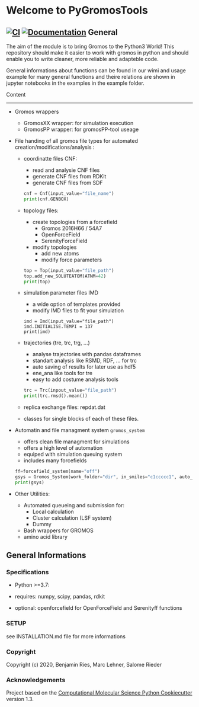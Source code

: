 Welcome to PyGromosTools
==============================
[//]: # (Badges)
[![CI](https://github.com/SchroederB/PyGromosTools/actions/workflows/CI.yaml/badge.svg)](https://github.com/SchroederB/PyGromosTools/actions/workflows/CI.yaml)
[![Documentation](https://img.shields.io/badge/Documentation-here-white.svg)](https://schroederb.github.io/PyGromosTools/)
General
-------------
   The aim of the module is to bring Gromos to the Python3 World!
   This repository should make it easier to work with gromos in python and should enable you to write cleaner, more reliable and adapteble code.

   General informations about functions can be found in our wimi and usage example for many general functions and theire relations are shown in jupyter notebooks in the examples in the example folder.

Content

-------------

* Gromos wrappers
  * GromosXX wrapper: for simulation execution
  * GromosPP wrapper: for gromosPP-tool useage

* File handing of all gromos file types for automated creation/modifications/analysis :
  * coordinatte files CNF:
    * read and analysie CNF files
    * generate CNF files from RDKit
    * generate CNF files from SDF

    ```python
    cnf = Cnf(input_value="file_name")
    print(cnf.GENBOX)
    ```

  * topology files:
    * create topologies from a forcefield
      * Gromos 2016H66 / 54A7
      * OpenForceField
      * SerenityForceField
    * modify topologies
      * add new atoms
      * modify force parameters

    ```python
    top = Top(input_value="file_path")
    top.add_new_SOLUTEATOM(ATNM=42)
    print(top)
    ```

  * simulation parameter files IMD
    * a wide option of templates provided
    * modify IMD files to fit your simulation

    ```pythons
    imd = Imd(input_value="file_path")
    imd.INITIALISE.TEMPI = 137
    print(imd)
    ```

  * trajectories (tre, trc, trg, ...)
    * analyse trajectories with pandas dataframes
    * standart analysis like RSMD, RDF, ... for trc
    * auto saving of results for later use as hdf5
    * ene_ana like tools for tre
    * easy to add costume analysis tools

    ```python
    trc = Trc(inpout_value="file_path")
    print(trc.rmsd().mean())
    ```

  * replica exchange files:
        repdat.dat
  * classes for single blocks of each of these files.

* Automatin and file managment system `gromos_system`
  * offers clean file managment for simulations
  * offers a high level of automation
  * equiped with simulation queuing system
  * includes many forcefields

  ```python
  ff=forcefield_system(name="off")
  gsys = Gromos_System(work_folder="dir", in_smiles="c1ccccc1", auto_convert=True, Forcefield=ff)
  print(gsys)
  ```

* Other Utilities:
  * Automated queueing and submission for:
    * Local calculation
    * Cluster calculation (LSF system)
    * Dummy
  * Bash wrappers for GROMOS
  * amino acid library

General Informations
-------------

### Specifications

 * Python >=3.7:
 * requires: numpy, scipy, pandas, rdkit

 * optional: openforcefield for OpenForceField and Serenityff functions

### SETUP

see INSTALLATION.md file for more informations

### Copyright

Copyright (c) 2020, Benjamin Ries, Marc Lehner, Salome Rieder

### Acknowledgements
 
Project based on the 
[Computational Molecular Science Python Cookiecutter](https://github.com/molssi/cookiecutter-cms) version 1.3.

